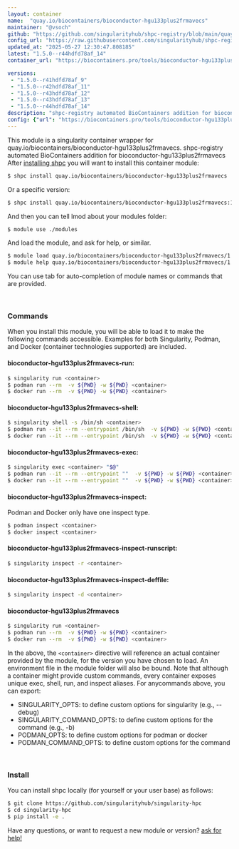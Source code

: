 ```yaml
---
layout: container
name:  "quay.io/biocontainers/bioconductor-hgu133plus2frmavecs"
maintainer: "@vsoch"
github: "https://github.com/singularityhub/shpc-registry/blob/main/quay.io/biocontainers/bioconductor-hgu133plus2frmavecs/container.yaml"
config_url: "https://raw.githubusercontent.com/singularityhub/shpc-registry/main/quay.io/biocontainers/bioconductor-hgu133plus2frmavecs/container.yaml"
updated_at: "2025-05-27 12:30:47.808185"
latest: "1.5.0--r44hdfd78af_14"
container_url: "https://biocontainers.pro/tools/bioconductor-hgu133plus2frmavecs"

versions:
 - "1.5.0--r41hdfd78af_9"
 - "1.5.0--r42hdfd78af_11"
 - "1.5.0--r43hdfd78af_12"
 - "1.5.0--r43hdfd78af_13"
 - "1.5.0--r44hdfd78af_14"
description: "shpc-registry automated BioContainers addition for bioconductor-hgu133plus2frmavecs"
config: {"url": "https://biocontainers.pro/tools/bioconductor-hgu133plus2frmavecs", "maintainer": "@vsoch", "description": "shpc-registry automated BioContainers addition for bioconductor-hgu133plus2frmavecs", "latest": {"1.5.0--r44hdfd78af_14": "sha256:3ed1ee1f472ab4e81752fa02355ccb2ac9b31d60d34adc8b06ddf5860b7ff481"}, "tags": {"1.5.0--r41hdfd78af_9": "sha256:ed4a30c8389a477e735a1d3614f4a5de2479f1466179210d98a26f2371782ced", "1.5.0--r42hdfd78af_11": "sha256:bf0f4e58c118bad5a3964cb799dc2771486d406cb34ff000990f406c53dfcd9e", "1.5.0--r43hdfd78af_12": "sha256:8a657da21d39cc5c079f029b62b09ec07548ad899b67650dcb9b43dd711183ba", "1.5.0--r43hdfd78af_13": "sha256:7d6cffc88f55a6ce88cf6b57ee61d07ca67f9c6e178ddb2f19ee705d06a2766e", "1.5.0--r44hdfd78af_14": "sha256:3ed1ee1f472ab4e81752fa02355ccb2ac9b31d60d34adc8b06ddf5860b7ff481"}, "docker": "quay.io/biocontainers/bioconductor-hgu133plus2frmavecs"}
---
```


This module is a singularity container wrapper for quay.io/biocontainers/bioconductor-hgu133plus2frmavecs.
shpc-registry automated BioContainers addition for bioconductor-hgu133plus2frmavecs
After [installing shpc](#install) you will want to install this container module:


```bash
$ shpc install quay.io/biocontainers/bioconductor-hgu133plus2frmavecs
```

Or a specific version:

```bash
$ shpc install quay.io/biocontainers/bioconductor-hgu133plus2frmavecs:1.5.0--r44hdfd78af_14
```

And then you can tell lmod about your modules folder:

```bash
$ module use ./modules
```

And load the module, and ask for help, or similar.

```bash
$ module load quay.io/biocontainers/bioconductor-hgu133plus2frmavecs/1.5.0--r44hdfd78af_14
$ module help quay.io/biocontainers/bioconductor-hgu133plus2frmavecs/1.5.0--r44hdfd78af_14
```

You can use tab for auto-completion of module names or commands that are provided.

<br>

### Commands

When you install this module, you will be able to load it to make the following commands accessible.
Examples for both Singularity, Podman, and Docker (container technologies supported) are included.

#### bioconductor-hgu133plus2frmavecs-run:

```bash
$ singularity run <container>
$ podman run --rm  -v ${PWD} -w ${PWD} <container>
$ docker run --rm  -v ${PWD} -w ${PWD} <container>
```

#### bioconductor-hgu133plus2frmavecs-shell:

```bash
$ singularity shell -s /bin/sh <container>
$ podman run --it --rm --entrypoint /bin/sh  -v ${PWD} -w ${PWD} <container>
$ docker run --it --rm --entrypoint /bin/sh  -v ${PWD} -w ${PWD} <container>
```

#### bioconductor-hgu133plus2frmavecs-exec:

```bash
$ singularity exec <container> "$@"
$ podman run --it --rm --entrypoint ""  -v ${PWD} -w ${PWD} <container> "$@"
$ docker run --it --rm --entrypoint ""  -v ${PWD} -w ${PWD} <container> "$@"
```

#### bioconductor-hgu133plus2frmavecs-inspect:

Podman and Docker only have one inspect type.

```bash
$ podman inspect <container>
$ docker inspect <container>
```

#### bioconductor-hgu133plus2frmavecs-inspect-runscript:

```bash
$ singularity inspect -r <container>
```

#### bioconductor-hgu133plus2frmavecs-inspect-deffile:

```bash
$ singularity inspect -d <container>
```



#### bioconductor-hgu133plus2frmavecs

```bash
$ singularity run <container>
$ podman run --rm  -v ${PWD} -w ${PWD} <container>
$ docker run --rm  -v ${PWD} -w ${PWD} <container>
```


In the above, the `<container>` directive will reference an actual container provided
by the module, for the version you have chosen to load. An environment file in the
module folder will also be bound. Note that although a container
might provide custom commands, every container exposes unique exec, shell, run, and
inspect aliases. For anycommands above, you can export:

 - SINGULARITY_OPTS: to define custom options for singularity (e.g., --debug)
 - SINGULARITY_COMMAND_OPTS: to define custom options for the command (e.g., -b)
 - PODMAN_OPTS: to define custom options for podman or docker
 - PODMAN_COMMAND_OPTS: to define custom options for the command

<br>

### Install

You can install shpc locally (for yourself or your user base) as follows:

```bash
$ git clone https://github.com/singularityhub/singularity-hpc
$ cd singularity-hpc
$ pip install -e .
```

Have any questions, or want to request a new module or version? [ask for help!](https://github.com/singularityhub/singularity-hpc/issues)